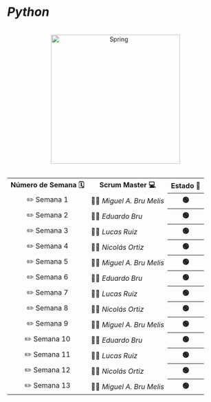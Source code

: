 # *Python*

<br>

<div align="center">
<img src="https://media0.giphy.com/media/KAq5w47R9rmTuvWOWa/giphy.gif" alt="Spring" width="300" height="300"></img>
</div>  

<br>

  <table align="center">
	<tr>
		<th>Número de Semana 🗓️ </th>
		<th>Scrum Master 💻</th>
    <th>Estado 🚀 </th>
  </tr>
   	<tr>
		<td align="center">✏️ Semana 1</td>
		<td>👨‍💻<em>  Miguel A. Bru Melis </em></td>
		<th> 🟢 </th>
   	</tr>
	<tr>
		<td align="center">✏️ Semana 2</td>
		<td>👨‍💻<em>  Eduardo Bru </em></td>
                <th> 🟢 </th>
	</tr>
	<tr>
		<td align="center" >✏️ Semana 3</td>
		<td>👨‍💻<em>  Lucas Ruiz </em></td>
                <th> 🟢 </th>
	</tr>
        <tr>
		<td align="center">✏️ Semana 4</td>
		<td>👨‍💻<em>  Nicolás Ortiz </em></td>
                <th> 🟢 </th>   
	</tr>
<tr>
		<td align="center">✏️ Semana 5</td>
		<td>👨‍💻<em>  Miguel A. Bru Melis </em></td>
		<th> 🟢 </th>
   	</tr>
	<tr>
		<td align="center">✏️ Semana 6</td>
		<td>👨‍💻<em>  Eduardo Bru </em></td>
                <th> 🟢 </th>
	</tr>
	<tr>
		<td align="center" >✏️ Semana 7</td>
		<td>👨‍💻<em>  Lucas Ruiz </em></td>
                <th> 🟢 </th>
	</tr>
        <tr>
		<td align="center">✏️ Semana 8</td>
		<td>👨‍💻<em>  Nicolás Ortiz </em></td>
                <th> 🟢 </th>   
	</tr>
<tr>
		<td align="center">✏️ Semana 9</td>
		<td>👨‍💻<em>  Miguel A. Bru Melis </em></td>
		<th> 🟢 </th>
   	</tr>
	<tr>
		<td align="center">✏️ Semana 10</td>
		<td>👨‍💻<em>  Eduardo Bru </em></td>
                <th> 🟢 </th>
	</tr>
	<tr>
		<td align="center" >✏️ Semana 11</td>
		<td>👨‍💻<em>  Lucas Ruiz </em></td>
                <th> 🟢 </th>
	</tr>
        <tr>
		<td align="center">✏️ Semana 12</td>
		<td>👨‍💻<em>  Nicolás Ortiz </em></td>
                <th> 🟢 </th>   
	</tr>
    	</tr>
        <tr>
		<td align="center">✏️ Semana 13</td>
		<td>👨‍💻<em>  Miguel A. Bru Melis </em></td>
                <th> 🟢 </th>   
	</tr>
</table>
